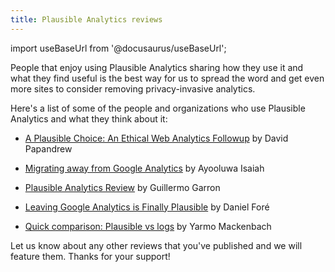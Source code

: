 ```yaml
---
title: Plausible Analytics reviews
---
```


import useBaseUrl from '@docusaurus/useBaseUrl';

People that enjoy using Plausible Analytics sharing how they use it and what they find useful is the best way for us to spread the word and get even more sites to consider removing privacy-invasive analytics. 

Here's a list of some of the people and organizations who use Plausible Analytics and what they think about it:

* [A Plausible Choice: An Ethical Web Analytics Followup](https://mentalpivot.com/pleased-with-plausible-a-followup-on-ethical-web-analytics/) by David Papandrew

* [Migrating away from Google Analytics](https://freshman.tech/google-analytics-to-plausible/) by Ayooluwa Isaiah

* [Plausible Analytics Review](https://www.garron.blog/posts/plausible-review.html) by Guillermo Garron

* [Leaving Google Analytics is Finally Plausible](https://blog.elementary.io/leaving-google-analytics-is-finally-plausible/) by Daniel Foré

* [Quick comparison: Plausible vs logs](https://yarmo.eu/post/plausible-versus-logs) by Yarmo Mackenbach

Let us know about any other reviews that you've published and we will feature them. Thanks for your support!
